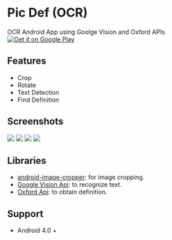 # Pic Def (OCR) 
OCR Android App using Goolge Vision and Oxford APIs
<a href='https://play.google.com/store/apps/details?id=com.oxford.dictionary.ocr.two'><img alt='Get it on Google Play' src='https://play.google.com/intl/en_us/badges/images/badge_new.png'/></a>

## Features
- Crop
- Rotate
- Text Detection
- Find Definition

## Screenshots
<img src="https://user-images.githubusercontent.com/12589545/38074033-027c4fa6-334b-11e8-9991-b913c3507fbd.jpeg"/> <img src="https://user-images.githubusercontent.com/12589545/38074036-033d3798-334b-11e8-8196-eb3614e53098.jpeg"/>
<img src="https://user-images.githubusercontent.com/12589545/38074035-030900ae-334b-11e8-808b-2b82f9e231c7.jpeg"/> <img src="https://user-images.githubusercontent.com/12589545/38074034-02cf5a98-334b-11e8-9de2-e34af115ca75.jpeg"/>

## Libraries
- [android-image-cropper](https://github.com/ArthurHub/Android-Image-Cropper): for image cropping.
- [Google Vision Api](https://codelabs.developers.google.com/codelabs/mobile-vision-ocr/): to recognize text.
- [Oxford Api](https://developer.oxforddictionaries.com/documentation): to obtain definition.

## Support
- Android 4.0 +

